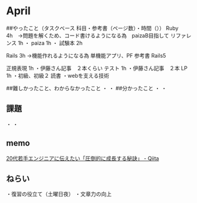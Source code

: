 # April 
##やったこと（タスクベース  科目・参考書（ページ数）・時間（）） 
Ruby 4h　->問題を解くため、コード書けるようになる為　paizaB目指して
  リファレンス 1h
    ・
  paiza 1h
    ・
  試験本 2h

Rails 3h ->機能作れるようになる為
  単機能アプリ、PF
  参考書 Rails5

正規表現 1h
  ・伊藤さん記事　２本くらい
テスト 1h
  ・伊藤さん記事　２本
LP 1h
  ・初級、初級２
読書
・webを支える技術 

##難しかったこと、わからなかったこと
・
・
##分かったこと
・
・
## 課題
・
・
## memo
[20代若手エンジニアに伝えたい「圧倒的に成長する秘訣」 - Qiita](https://qiita.com/Terao-Takumi/items/ddf11b32676021fd2e83)

## ねらい
・復習の役立て（土曜日夜）
・文章力の向上

